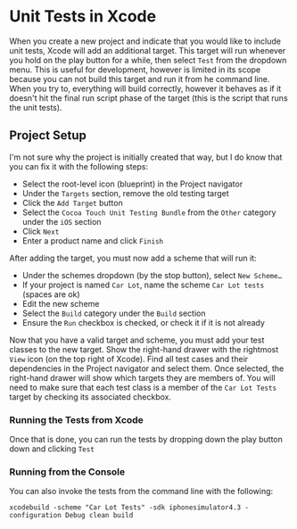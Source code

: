 # Unit Tests in Xcode

When you create a new project and indicate that you would like to include unit tests, Xcode will
add an additional target.  This target will run whenever you hold on the play button for a while,
then select `Test` from the dropdown menu.  This is useful for development, however is limited in 
its scope because you can not build this target and run it from he command line. When you try to,
everything will build correctly, however it behaves as if it doesn't hit the final run script 
phase of the target (this is the script that runs the unit tests).

## Project Setup

I'm not sure why the project is initially created that way, but I do know that you can fix it with 
the following steps:  

* Select the root-level icon (blueprint) in the Project navigator
* Under the `Targets` section, remove the old testing target
* Click the `Add Target` button
* Select the `Cocoa Touch Unit Testing Bundle` from the `Other` category under the `iOS` section
* Click `Next`
* Enter a product name and click `Finish`

After adding the target, you must now add a scheme that will run it:

* Under the schemes dropdown (by the stop button), select `New Scheme…`
* If your project is named `Car Lot`, name the scheme `Car Lot tests` (spaces are ok)
* Edit the new scheme
* Select the `Build` category under the `Build` section
* Ensure the `Run` checkbox is checked, or check it if it is not already

Now that you have a valid target and scheme, you must add your test classes to the new target. 
Show the right-hand drawer with the rightmost `View` icon (on the top right of Xcode).  Find all
test cases and their dependencies in the Project navigator and select them.  Once selected, the 
right-hand drawer will show which targets they are members of.  You will need to make sure that 
each test class is a member of the `Car Lot Tests` target by checking its associated checkbox.

### Running the Tests from Xcode

Once that is done, you can run the tests by dropping down the play button down and clicking `Test`

### Running from the Console

You can also invoke the tests from the command line with the following: 

    xcodebuild -scheme "Car Lot Tests" -sdk iphonesimulator4.3 -configuration Debug clean build